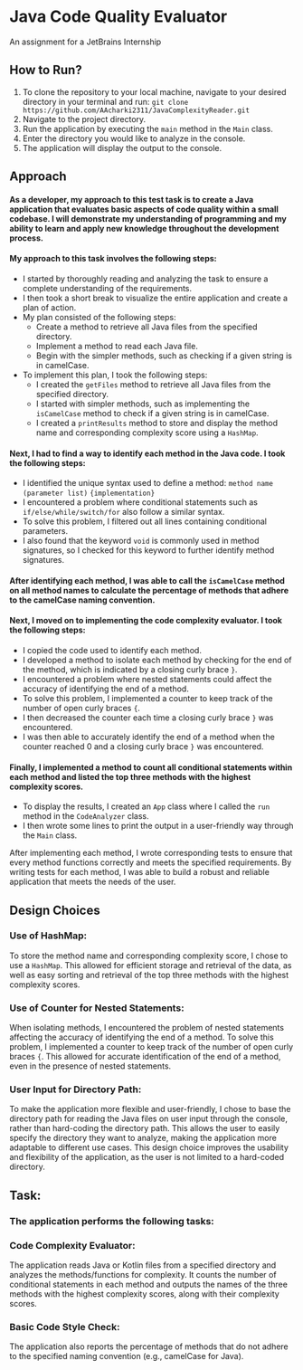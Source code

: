 # Java Code Quality Evaluator
An assignment for a JetBrains Internship

## How to Run?
1. To clone the repository to your local machine, navigate to your desired directory in your terminal and run:  ``git clone https://github.com/AAcharki2311/JavaComplexityReader.git``
2. Navigate to the project directory.
3. Run the application by executing the `main` method in the `Main` class.
4. Enter the directory you would like to analyze in the console.
5. The application will display the output to the console.


## Approach
#### As a developer, my approach to this test task is to create a Java application that evaluates basic aspects of code quality within a small codebase. I will demonstrate my understanding of programming and my ability to learn and apply new knowledge throughout the development process.
#### My approach to this task involves the following steps:

- I started by thoroughly reading and analyzing the task to ensure a complete understanding of the requirements.
- I then took a short break to visualize the entire application and create a plan of action.
- My plan consisted of the following steps:
  - Create a method to retrieve all Java files from the specified directory.
  - Implement a method to read each Java file.
  - Begin with the simpler methods, such as checking if a given string is in camelCase.
- To implement this plan, I took the following steps:
  - I created the `getFiles` method to retrieve all Java files from the specified directory.
  - I started with simpler methods, such as implementing the `isCamelCase` method to check if a given string is in camelCase.
  - I created a `printResults` method to store and display the method name and corresponding complexity score using a `HashMap`.

#### Next, I had to find a way to identify each method in the Java code. I took the following steps:
  - I identified the unique syntax used to define a method:
          `method name` `(parameter list)` `{implementation}`
  - I encountered a problem where conditional statements such as `if/else/while/switch/for` also follow a similar syntax.
  - To solve this problem, I filtered out all lines containing conditional parameters.
  - I also found that the keyword `void` is commonly used in method signatures, so I checked for this keyword to further identify method signatures.

#### After identifying each method, I was able to call the `isCamelCase` method on all method names to calculate the percentage of methods that adhere to the camelCase naming convention.

#### Next, I moved on to implementing the code complexity evaluator. I took the following steps:
  - I copied the code used to identify each method.
  - I developed a method to isolate each method by checking for the end of the method, which is indicated by a closing curly brace `}`.
  - I encountered a problem where nested statements could affect the accuracy of identifying the end of a method.
  - To solve this problem, I implemented a counter to keep track of the number of open curly braces `{`.
  - I then decreased the counter each time a closing curly brace `}` was encountered.
  - I was then able to accurately identify the end of a method when the counter reached 0 and a closing curly brace `}` was encountered.

#### Finally, I implemented a method to count all conditional statements within each method and listed the top three methods with the highest complexity scores.
- To display the results, I created an `App` class where I called the `run` method in the `CodeAnalyzer` class.
- I then wrote some lines to print the output in a user-friendly way through the `Main` class.

After implementing each method, I wrote corresponding tests to ensure that every method functions correctly and meets the specified requirements.
By writing tests for each method, I was able to build a robust and reliable application that meets the needs of the user.

## Design Choices

### Use of HashMap: 
To store the method name and corresponding complexity score, I chose to use a `HashMap`. This allowed for efficient storage and retrieval of the data, as well as easy sorting and retrieval of the top three methods with the highest complexity scores.

### Use of Counter for Nested Statements: 
When isolating methods, I encountered the problem of nested statements affecting the accuracy of identifying the end of a method. To solve this problem, I implemented a counter to keep track of the number of open curly braces `{`. This allowed for accurate identification of the end of a method, even in the presence of nested statements.

### User Input for Directory Path:
To make the application more flexible and user-friendly, I chose to base the directory path for reading the Java files on user input through the console, rather than hard-coding the directory path. 
This allows the user to easily specify the directory they want to analyze, making the application more adaptable to different use cases.
This design choice improves the usability and flexibility of the application, as the user is not limited to a hard-coded directory.

## Task:
### The application performs the following tasks:
### Code Complexity Evaluator: 
The application reads Java or Kotlin files from a specified directory and analyzes the methods/functions for complexity. 
It counts the number of conditional statements in each method and outputs the names of the three methods with the highest complexity scores, along with their complexity scores.

### Basic Code Style Check: 
The application also reports the percentage of methods that do not adhere to the specified naming convention (e.g., camelCase for Java). 
